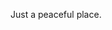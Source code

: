 Just a peaceful place.

<!---
mjcea/mjcea is a ✨ special ✨ repository because its `README.md` (this file) appears on your GitHub profile.
You can click the Preview link to take a look at your changes.
--->
